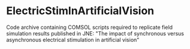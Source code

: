 # ElectricStimInArtificialVision
Code archive containing COMSOL scripts required to replicate field simulation results published in JNE: "The impact of synchronous versus asynchronous electrical stimulation in artificial vision"
